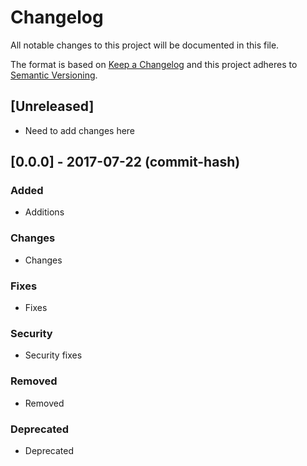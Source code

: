 # Changelog
All notable changes to this project will be documented in this file.

The format is based on [Keep a Changelog](http://keepachangelog.com/en/1.0.0/)
and this project adheres to [Semantic Versioning](http://semver.org/spec/v2.0.0.html).

## [Unreleased]
- Need to add changes here

## [0.0.0] - 2017-07-22 (commit-hash)
### Added
- Additions

### Changes
- Changes

### Fixes
- Fixes

### Security
- Security fixes

### Removed
- Removed

### Deprecated
- Deprecated
